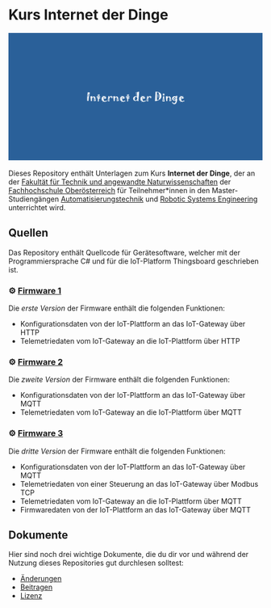 # Kurs Internet der Dinge

![](./Grafiken/Social_Preview.png)

Dieses Repository enthält Unterlagen zum Kurs **Internet der Dinge**, der an der [Fakultät für Technik und angewandte Naturwissenschaften](https://fh-ooe.at/campus-wels) der [Fachhochschule Oberösterreich](https://fh-ooe.at/) für Teilnehmer*innen in den Master-Studiengängen [Automatisierungstechnik](https://fh-ooe.at/studienangebot/automatisierungstechnik-master) und [Robotic Systems Engineering](https://fh-ooe.at/studienangebot/robotic-systems-engineering-master) unterrichtet wird.

## Quellen

Das Repository enthält Quellcode für Gerätesoftware, welcher mit der Programmiersprache C# und für die IoT-Platform Thingsboard geschrieben ist.

### ⚙️ [Firmware 1](./Quellen/Firmware_1/)

Die *erste Version* der Firmware enthält die folgenden Funktionen:

* Konfigurationsdaten von der IoT-Plattform an das IoT-Gateway über HTTP
* Telemetriedaten vom IoT-Gateway an die IoT-Plattform über HTTP

### ⚙️ [Firmware 2](./Quellen/Firmware_2/)

Die *zweite Version* der Firmware enthält die folgenden Funktionen:

* Konfigurationsdaten von der IoT-Plattform an das IoT-Gateway über MQTT
* Telemetriedaten vom IoT-Gateway an die IoT-Plattform über MQTT

### ⚙️ [Firmware 3](./Quellen/Firmware_3/)

Die *dritte Version* der Firmware enthält die folgenden Funktionen:

* Konfigurationsdaten von der IoT-Plattform an das IoT-Gateway über MQTT
* Telemetriedaten von einer Steuerung an das IoT-Gateway über Modbus TCP
* Telemetriedaten vom IoT-Gateway an die IoT-Plattform über MQTT
* Firmwaredaten von der IoT-Plattform an das IoT-Gateway über MQTT

## Dokumente

Hier sind noch drei wichtige Dokumente, die du dir vor und während der Nutzung dieses Repositories gut durchlesen solltest:

* [Änderungen](./CHANGELOG.md)
* [Beitragen](./CONTRIBUTING.md)
* [Lizenz](./LICENSE.md)